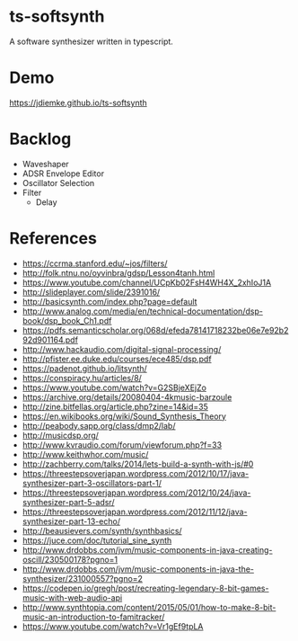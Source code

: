 # ts-softsynth
A software synthesizer written in typescript.

# Demo
https://jdiemke.github.io/ts-softsynth

# Backlog
* Waveshaper
* ADSR Envelope Editor
* Oscillator Selection
* Filter
    * Delay

# References
* https://ccrma.stanford.edu/~jos/filters/
* http://folk.ntnu.no/oyvinbra/gdsp/Lesson4tanh.html
* https://www.youtube.com/channel/UCpKb02FsH4WH4X_2xhIoJ1A
* http://slideplayer.com/slide/2391016/
* http://basicsynth.com/index.php?page=default
* http://www.analog.com/media/en/technical-documentation/dsp-book/dsp_book_Ch1.pdf
* https://pdfs.semanticscholar.org/068d/efeda78141718232be06e7e92b292d901164.pdf
* http://www.hackaudio.com/digital-signal-processing/
* http://pfister.ee.duke.edu/courses/ece485/dsp.pdf
* https://padenot.github.io/litsynth/
* https://conspiracy.hu/articles/8/
* https://www.youtube.com/watch?v=G2SBjeXEjZo
* https://archive.org/details/20080404-4kmusic-barzoule
* http://zine.bitfellas.org/article.php?zine=14&id=35
* https://en.wikibooks.org/wiki/Sound_Synthesis_Theory
* http://peabody.sapp.org/class/dmp2/lab/
* http://musicdsp.org/
* http://www.kvraudio.com/forum/viewforum.php?f=33
* http://www.keithwhor.com/music/
* http://zachberry.com/talks/2014/lets-build-a-synth-with-js/#0
* https://threestepsoverjapan.wordpress.com/2012/10/17/java-synthesizer-part-3-oscillators-part-1/
* https://threestepsoverjapan.wordpress.com/2012/10/24/java-synthesizer-part-5-adsr/
* https://threestepsoverjapan.wordpress.com/2012/11/12/java-synthesizer-part-13-echo/
* http://beausievers.com/synth/synthbasics/
* https://juce.com/doc/tutorial_sine_synth
* http://www.drdobbs.com/jvm/music-components-in-java-creating-oscill/230500178?pgno=1
* http://www.drdobbs.com/jvm/music-components-in-java-the-synthesizer/231000557?pgno=2
* https://codepen.io/gregh/post/recreating-legendary-8-bit-games-music-with-web-audio-api
* http://www.synthtopia.com/content/2015/05/01/how-to-make-8-bit-music-an-introduction-to-famitracker/
* https://www.youtube.com/watch?v=Vr1gEf9tpLA
